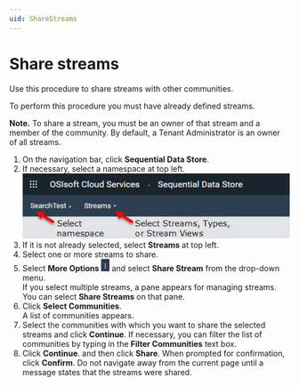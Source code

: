 ```yaml
---
uid: ShareStreams
---
```


# Share streams

Use this procedure to share streams with other communities.

To perform this procedure you must have already defined streams.

**Note.** To share a stream, you must be an owner of that stream and a member of the community. By default, a Tenant Administrator is an owner of all streams.

1. On the navigation bar, click **Sequential Data Store**.
2. If necessary, select a namespace at top left.<br>![](..\images\select-namespace-streams.png "Select a namespace and Streams")
3. If it is not already selected, select **Streams** at top left.
4. Select one or more streams to share.
5. Select **More Options** ![More Options](..\images\MoreOptions.png "More Options") and select **Share Stream** from the drop-down menu.<br>If you select multiple streams, a pane appears for managing streams. You can select **Share Streams** on that pane.
6. Click **Select Communities**.<br>A list of communities appears.
8. Select the communities with which you want to share the selected streams and click **Continue**. If necessary, you can filter the list of communities by typing in the **Filter Communities** text box.
9. Click **Continue**. and then click **Share**. When prompted for confirmation, click **Confirm**. Do not navigate away from the current page until a message states that the streams were shared.

